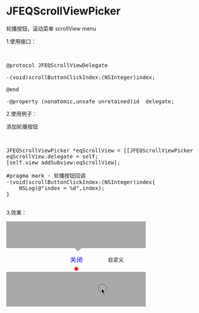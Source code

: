 # JFEQScrollViewPicker

轮播按钮，滚动菜单  scrollView menu

1.使用接口：   

<pre><oc>

@protocol JFEQScrollViewDelegate <NSObject>

-(void)scrollButtonClickIndex:(NSInteger)index;

@end

-@property (nonatomic,unsafe_unretained)id <JFEQScrollViewDelegate> delegate;
</oc></pre>

2.使用例子：   

添加轮播按钮    

<pre><oc>

JFEQScrollViewPicker *eqScrollView = [[JFEQScrollViewPicker alloc] initWithFrame:CGRectMake(0, 200, self.view.frame.size.width, 63)];
eqScrollView.delegate = self;
[self.view addSubview:eqScrollView];  

#pragma mark - 轮播按钮回调
-(void)scrollButtonClickIndex:(NSInteger)index{
    NSLog(@"index = %d",index);
}

</oc></pre>
    
3.效果：   

![轮播按钮效果图](scrollViewPicker.gif)
